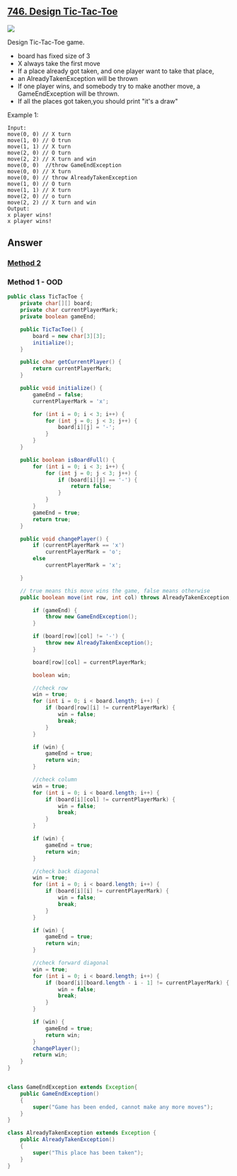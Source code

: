 ## [746. Design Tic-Tac-Toe](https://www.lintcode.com/problem/design-tic-tac-toe/description)

![](https://github.com/weltond/DataStructure/blob/master/medium.PNG)

Design Tic-Tac-Toe game.

- board has fixed size of 3
- X always take the first move
- If a place already got taken, and one player want to take that place,
- an AlreadyTakenException will be thrown
- If one player wins, and somebody try to make another move, a GameEndException will be thrown.
- If all the places got taken,you should print "it's a draw"

Example 1:

```
Input:
move(0, 0) // X turn
move(1, 0) // O trun 
move(1, 1) // X turn
move(2, 0) // O turn
move(2, 2) // X turn and win
move(0, 0)  //throw GameEndException
move(0, 0) // X turn
move(0, 0) // throw AlreadyTakenException
move(1, 0) // O turn
move(1, 1) // X turn
move(2, 0) // o turn
move(2, 2) // X turn and win
Output:
x player wins!
x player wins!
```

## Answer
### [Method 2](https://evelynn.gitbooks.io/google-interview/design_tic-tac-toe.html)
### Method 1 - OOD

```java
public class TicTacToe {
    private char[][] board;
	private char currentPlayerMark;
	private boolean gameEnd;

	public TicTacToe() {
		board = new char[3][3];
		initialize();
	}

	public char getCurrentPlayer() {
		return currentPlayerMark;
	}

	public void initialize() {
		gameEnd = false;
		currentPlayerMark = 'x';

		for (int i = 0; i < 3; i++) {
			for (int j = 0; j < 3; j++) {
				board[i][j] = '-';
			}
		}
	}

	public boolean isBoardFull() {
		for (int i = 0; i < 3; i++) {
			for (int j = 0; j < 3; j++) {
				if (board[i][j] == '-') {
					return false;
				}
			}
		}
		gameEnd = true;
		return true;
	}

	public void changePlayer() {
		if (currentPlayerMark == 'x')
			currentPlayerMark = 'o';
		else
			currentPlayerMark = 'x';

	}

	// true means this move wins the game, false means otherwise
	public boolean move(int row, int col) throws AlreadyTakenException, GameEndException {

		if (gameEnd) {
			throw new GameEndException();
		}

		if (board[row][col] != '-') {
			throw new AlreadyTakenException();
		}

		board[row][col] = currentPlayerMark;

		boolean win;

		//check row
		win = true;
		for (int i = 0; i < board.length; i++) {
			if (board[row][i] != currentPlayerMark) {
				win = false;
				break;
			}
		}

		if (win) {
			gameEnd = true;
			return win;
		}

		//check column
		win = true;
		for (int i = 0; i < board.length; i++) {
			if (board[i][col] != currentPlayerMark) {
				win = false;
				break;
			}
		}

		if (win) {
			gameEnd = true;
			return win;
		}

		//check back diagonal
		win = true;
		for (int i = 0; i < board.length; i++) {
			if (board[i][i] != currentPlayerMark) {
				win = false;
				break;
			}
		}

		if (win) {
			gameEnd = true;
			return win;
		}

		//check forward diagonal
		win = true;
		for (int i = 0; i < board.length; i++) {
			if (board[i][board.length - i - 1] != currentPlayerMark) {
				win = false;
				break;
			}
		}

		if (win) {
			gameEnd = true;
            return win;
		}
		changePlayer();
		return win;
	}
}


class GameEndException extends Exception{
	public GameEndException()
	{
		super("Game has been ended, cannot make any more moves");
	}
}

class AlreadyTakenException extends Exception {
	public AlreadyTakenException()
	{
		super("This place has been taken");
	}
}
```
